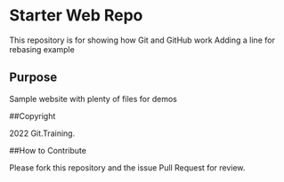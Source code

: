 # Starter Web Repo

This repository is for showing how Git and GitHub work
Adding a line for rebasing example

## Purpose

Sample website with plenty of files for demos

##Copyright

2022 Git.Training.

##How to Contribute

Please fork this repository and the issue Pull Request for review.